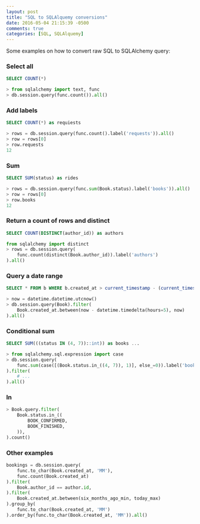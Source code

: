 ```yaml
---
layout: post
title: "SQL to SQLAlquemy conversions"
date: 2016-05-04 21:15:39 -0500
comments: true
categories: [SQL, SQLAlquemy]
---
```


Some examples on how to convert raw SQL to SQLAlchemy query:

### Select all

```sql
SELECT COUNT(*)
```

```python
> from sqlalchemy import text, func
> db.session.query(func.count()).all()
```

### Add labels

```sql
SELECT COUNT(*) as requiests
```
```python
> rows = db.session.query(func.count().label('requests')).all()
> row = rows[0]
> row.requests
12
```

### Sum

```sql
SELECT SUM(status) as rides
```
```python
> rows = db.session.query(func.sum(Book.status).label('books')).all()
> row = rows[0]
> row.books
12
```

### Return a count of rows and distinct

```sql
SELECT COUNT(DISTINCT(author_id)) as authors
```

```python
from sqlalchemy import distinct
> rows = db.session.query(
    func.count(distinct(Book.author_id)).label('authors')
).all()
```

### Query a date range

```sql
SELECT * FROM b WHERE b.created_at > current_timestamp - (current_timestamp - interval '5 hours')::time
```
```python
> now = datetime.datetime.utcnow()
> db.session.query(Book).filter(
    Book.created_at.between(now - datetime.timedelta(hours=5), now)
).all()
```

### Conditional sum

```sql
SELECT SUM(((status IN (4, 7))::int)) as books ...
```
```python
> from sqlalchemy.sql.expression import case
> db.session.query(
    func.sum(case([(Book.status.in_((4, 7)), 1)], else_=0)).label('books'),
).filter(
    # ...
).all()
```

### In

```python
> Book.query.filter(
    Book.status.in_((
        BOOK_CONFIRMED,
        BOOK_FINISHED,
    )),
).count()
```

### Other examples

```python
bookings = db.session.query(
    func.to_char(Book.created_at, 'MM'),
    func.count(Book.created_at)
).filter(
    Book.author_id == author.id,
).filter(
    Book.created_at.between(six_months_ago_min, today_max)
).group_by(
    func.to_char(Book.created_at, 'MM')
).order_by(func.to_char(Book.created_at, 'MM')).all()
```